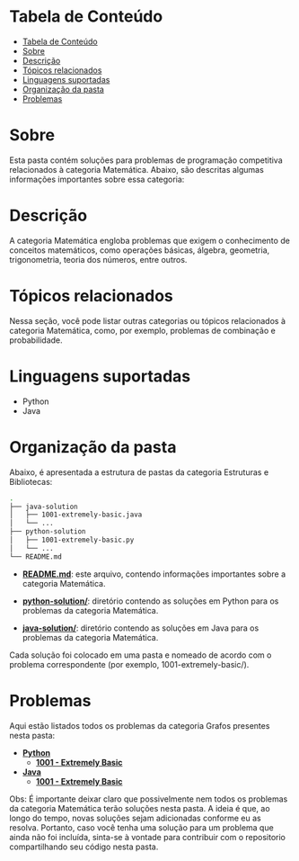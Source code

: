 # Tabela de Conteúdo

- [Tabela de Conteúdo](#tabela-de-conteúdo)
- [Sobre](#sobre)
- [Descrição](#descrição)
- [Tópicos relacionados](#tópicos-relacionados)
- [Linguagens suportadas](#linguagens-suportadas)
- [Organização da pasta](#organização-da-pasta)
- [Problemas](#problemas)

# Sobre

Esta pasta contém soluções para problemas de programação competitiva relacionados à categoria Matemática. Abaixo, são descritas algumas informações importantes sobre essa categoria:

# Descrição

A categoria Matemática engloba problemas que exigem o conhecimento de conceitos matemáticos, como operações básicas, álgebra, geometria, trigonometria, teoria dos números, entre outros.

# Tópicos relacionados

Nessa seção, você pode listar outras categorias ou tópicos relacionados à categoria Matemática, como, por exemplo, problemas de combinação e probabilidade.

# Linguagens suportadas
- Python
- Java

# Organização da pasta

Abaixo, é apresentada a estrutura de pastas da categoria Estruturas e Bibliotecas:

```bash
.
├── java-solution
│   ├── 1001-extremely-basic.java
│   └── ...
├── python-solution
│   ├── 1001-extremely-basic.py
│   └── ...
└── README.md
```
- **[README.md](/Matematica/README.md)**: este arquivo, contendo informações importantes sobre a categoria Matemática.

- **[python-solution/](/Matematica/python-solution/)**: diretório contendo as soluções em Python para os problemas da categoria Matemática.

- **[java-solution/](/Matematica/java-solution/)**: diretório contendo as soluções em Java para os problemas da categoria Matemática.

Cada solução foi colocado em uma pasta e nomeado de acordo com o problema correspondente (por exemplo, 1001-extremely-basic/).

# Problemas

Aqui estão listados todos os problemas da categoria Grafos presentes nesta pasta:

- **[Python](/Matematica/python-solution/)**
    - **[1001 - Extremely Basic]()**
- **[Java](/Matematica/java-solution/)**
    - **[1001 - Extremely Basic]()**

Obs: É importante deixar claro que possivelmente nem todos os problemas da categoria Matemática terão soluções nesta pasta. A ideia é que, ao longo do tempo, novas soluções sejam adicionadas conforme eu as resolva. Portanto, caso você tenha uma solução para um problema que ainda não foi incluída, sinta-se à vontade para contribuir com o repositorio compartilhando seu código nesta pasta.